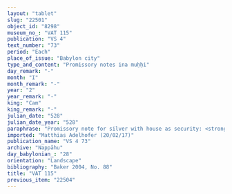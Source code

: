 ```yaml
---
layout: "tablet"
slug: "22501"
object_id: "8298"
museum_no_: "VAT 115"
publication: "VS 4"
text_number: "73"
period: "Each"
place_of_issue: "Babylon city"
type_and_content: "Promissory notes ina muẖẖi"
day_remark: "-"
month: "I"
month_remark: "-"
year: "2"
year_remark: "-"
king: "Cam"
king_remark: "-"
julian_date: "528"
julian_date_year: "528"
paraphrase: "Promissory note for silver with house as security: <strong>B</strong> owes to <strong>A</strong> 1 mina of cut silver of 1/8 alloy. The debt bears yearly interest of 12 shekels of silver per mina (20%). <strong>B</strong>&rsquo;s house next to that of <strong>C</strong> is pledged as security. The interest will start accruing on the 1<sup>st</sup> of Ayyāru (II). 2 witnesses, including the brother in law of <strong>A</strong> (Bēl-usāt/Nab&ucirc;-mu&scaron;ētiq-udd&ecirc;//Nūr-S&icirc;n), and the scribe (Habaṣīru/Nab&ucirc;-mukīn-apli//&Scaron;umu-lib&scaron;i).<br /> &nbsp;<br /> <strong>A</strong> = Gimillu/Marduk-&scaron;umu-ibni//Nappāhu; <strong>B</strong> = Nab&ucirc;-balāssu-iqbi/Mu&scaron;allim-Marduk//Nappāhu; <strong>C </strong>= Marduk-&scaron;umu-uṣur/&Scaron;a-Nab&ucirc;-&scaron;ū//Pahāru<br /> &nbsp;"
imported: "Matthias Adelhofer (20/02/17)"
publication_name: "VS 4 73"
archive: "Nappāhu"
day_babylonian_: "28"
orientation: "Landscape"
bibliography: "Baker 2004, No. 88"
title: "VAT 115"
previous_item: "22504"
---
```

